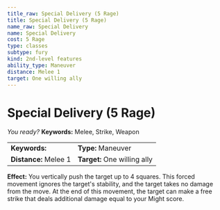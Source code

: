 ```yaml
---
title_raw: Special Delivery (5 Rage)
title: Special Delivery (5 Rage)
name_raw: Special Delivery
name: Special Delivery
cost: 5 Rage
type: classes
subtype: fury
kind: 2nd-level features
ability_type: Maneuver
distance: Melee 1
target: One willing ally
---
```


# Special Delivery (5 Rage)

*You ready?* **Keywords:** Melee, Strike, Weapon

|                       |                              |
| :-------------------- | :--------------------------- |
| **Keywords:**         | **Type:** Maneuver           |
| **Distance:** Melee 1 | **Target:** One willing ally |

**Effect:** You vertically push the target up to 4 squares. This forced movement ignores the target's stability, and the target takes no damage from the move. At the end of this movement, the target can make a free strike that deals additional damage equal to your Might score.
